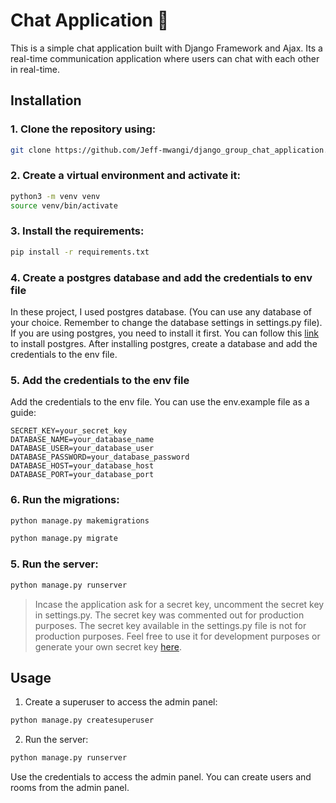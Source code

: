 # Chat Application 📱
This is a simple chat application built with Django Framework and Ajax. Its a real-time communication application where users can chat with each other in real-time. 

## Installation
### 1. Clone the repository using:

```bash
git clone https://github.com/Jeff-mwangi/django_group_chat_application.git
```

### 2. Create a virtual environment and activate it:

```bash
python3 -m venv venv
source venv/bin/activate
```

### 3. Install the requirements:

```bash
pip install -r requirements.txt
```

<!-- adding postgres database -->
### 4. Create a postgres database and add the credentials to env file
In these project, I used postgres database. (You can use any database of your choice. Remember to change the database settings in settings.py file). If you are using postgres, you need to install it first. You can follow this [link](https://www.postgresql.org/download/) to install postgres. After installing postgres, create a database and add the credentials to the env file.

### 5. Add the credentials to the env file
Add the credentials to the env file. You can use the env.example file as a guide:
    
    
    SECRET_KEY=your_secret_key
    DATABASE_NAME=your_database_name
    DATABASE_USER=your_database_user
    DATABASE_PASSWORD=your_database_password
    DATABASE_HOST=your_database_host
    DATABASE_PORT=your_database_port
    




### 6. Run the migrations:

```bash
python manage.py makemigrations
```

```bash
python manage.py migrate
```


### 5. Run the server:

```bash
python manage.py runserver
```

> Incase the application ask for a secret key, uncomment the secret key in settings.py. The secret key was commented out for production purposes. The secret key available in the settings.py file is not for production purposes. Feel free to use it for development purposes or generate your own secret key [here](https://djecrety.ir/).



## Usage
1. Create a superuser to access the admin panel:

```bash
python manage.py createsuperuser
```

2. Run the server:

```bash
python manage.py runserver
```

Use the credentials to access the admin panel. You can create users and rooms from the admin panel.

